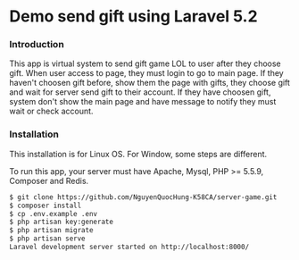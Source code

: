 # Demo send gift using Laravel 5.2

### Introduction
This app is virtual system to send gift game LOL to user after they choose gift. When user access to page, they must login to go to main page. If they haven't choosen gift before, show them the page with gifts, they choose gift and wait for server send gift to their account. If they have choosen gift, system don't show the main page and have message to notify they must wait or check account.

### Installation
This installation is for Linux OS. For Window, some steps are different.

To run this app, your server must have Apache, Mysql, PHP >= 5.5.9, Composer and Redis.

```sh
$ git clone https://github.com/NguyenQuocHung-K58CA/server-game.git
$ composer install
$ cp .env.example .env
$ php artisan key:generate
$ php artisan migrate
$ php artisan serve
Laravel development server started on http://localhost:8000/
```
